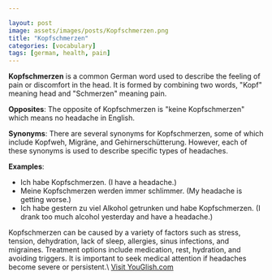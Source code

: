 ```yaml
---

layout: post
image: assets/images/posts/Kopfschmerzen.png
title: "Kopfschmerzen"
categories: [vocabulary]
tags: [german, health, pain]
---
```


**Kopfschmerzen** is a common German word used to describe the feeling of pain or discomfort in the head. It is formed by combining two words, "Kopf" meaning head and "Schmerzen" meaning pain.

**Opposites**: The opposite of Kopfschmerzen is "keine Kopfschmerzen" which means no headache in English.

**Synonyms**: There are several synonyms for Kopfschmerzen, some of which include Kopfweh, Migräne, and Gehirnerschütterung. However, each of these synonyms is used to describe specific types of headaches.

**Examples**:

- Ich habe Kopfschmerzen. (I have a headache.)
- Meine Kopfschmerzen werden immer schlimmer. (My headache is getting worse.)
- Ich habe gestern zu viel Alkohol getrunken und habe Kopfschmerzen. (I drank too much alcohol yesterday and have a headache.)

Kopfschmerzen can be caused by a variety of factors such as stress, tension, dehydration, lack of sleep, allergies, sinus infections, and migraines. Treatment options include medication, rest, hydration, and avoiding triggers. It is important to seek medical attention if headaches become severe or persistent.\ <a id="yg-widget-0" class="youglish-widget" data-query="Kopfschmerzen" data-lang="german" data-components="8412" data-auto-start="0" data-bkg-color="theme_light" data-title="How%20to%20pronounce%20Kopfschmerzen%20in%20German"  rel="nofollow" href="https://youglish.com">Visit YouGlish.com</a><script async src="https://youglish.com/public/emb/widget.js" charset="utf-8"></script>